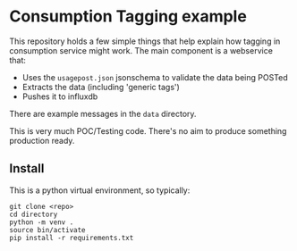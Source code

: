 # Consumption Tagging example

This repository holds a few simple things that help explain how tagging in consumption service might work.
The main component is a webservice that:
- Uses the `usagepost.json` jsonschema to validate the data being POSTed
- Extracts the data (including 'generic tags')
- Pushes it to influxdb

There are example messages in the `data` directory.


This is very much POC/Testing code. There's no aim to produce something production ready.


## Install
This is a python virtual environment, so typically:
```
git clone <repo>
cd directory
python -m venv .
source bin/activate
pip install -r requirements.txt
```

